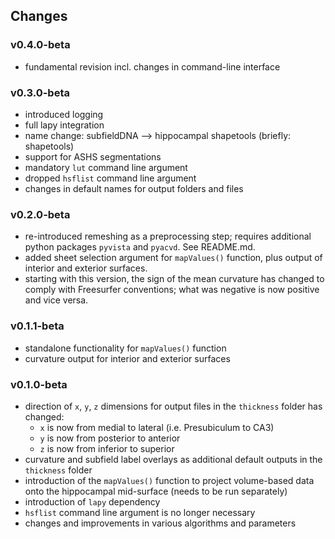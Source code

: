 ## Changes

### v0.4.0-beta

- fundamental revision incl. changes in command-line interface

### v0.3.0-beta

- introduced logging
- full lapy integration
- name change: subfieldDNA --> hippocampal shapetools (briefly: shapetools)
- support for ASHS segmentations
- mandatory `lut` command line argument
- dropped `hsflist` command line argument
- changes in default names for output folders and files

### v0.2.0-beta

- re-introduced remeshing as a preprocessing step; requires additional python
  packages `pyvista` and `pyacvd`. See README.md.
- added sheet selection argument for `mapValues()` function, plus output of
  interior and exterior surfaces.
- starting with this version, the sign of the mean curvature has changed to
  comply with Freesurfer conventions; what was negative is now positive and
  vice versa.

### v0.1.1-beta

- standalone functionality for `mapValues()`  function
- curvature output for interior and exterior surfaces

### v0.1.0-beta

- direction of `x`, `y`, `z` dimensions for output files in the `thickness`
  folder has changed:
  - `x` is now from medial to lateral (i.e. Presubiculum to CA3)
  - `y` is now from posterior to anterior
  - `z` is now from inferior to superior
- curvature and subfield label overlays as additional default outputs in the
  `thickness` folder
- introduction of the `mapValues()` function to project volume-based data onto
  the hippocampal mid-surface (needs to be run separately)
- introduction of `lapy` dependency
- `hsflist` command line argument is no longer necessary
- changes and improvements in various algorithms and parameters
